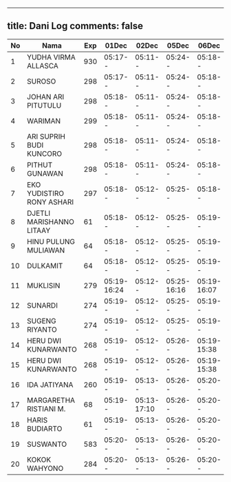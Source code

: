 
---
title: Dani Log
comments: false
---

| No | Nama | Exp | 01Dec | 02Dec | 05Dec | 06Dec | 07Dec |
|-----|-----|-----|-----|-----|-----|-----|-----|
| 1 | YUDHA VIRMA ALLASCA | 930 | 05:17-- | 05:11-- | 05:24-- | 05:18-- | 05:18-- |
| 2 | SUROSO | 298 | 05:17-- | 05:11-- | 05:24-- | 05:18-- | 05:18-- |
| 3 | JOHAN ARI PITUTULU | 298 | 05:18-- | 05:11-- | 05:24-- | 05:18-- | 05:19-- |
| 4 | WARIMAN | 299 | 05:18-- | 05:11-- | 05:24-- | 05:18-- | 05:19-- |
| 5 | ARI SUPRIH BUDI KUNCORO | 298 | 05:18-- | 05:11-- | 05:24-- | 05:18-- | 05:19-- |
| 6 | PITHUT GUNAWAN | 298 | 05:18-- | 05:11-- | 05:24-- | 05:18-- | 05:19-- |
| 7 | EKO YUDISTIRO RONY ASHARI | 297 | 05:18-- | 05:12-- | 05:25-- | 05:18-- | 05:19-- |
| 8 | DJETLI MARISHANNO LITAAY | 61 | 05:18-- | 05:12-- | 05:25-- | 05:19-- | 05:19-- |
| 9 | HINU PULUNG MULIAWAN | 64 | 05:18-- | 05:12-- | 05:25-- | 05:19-- | 05:19-- |
| 10 | DULKAMIT | 64 | 05:18-- | 05:12-- | 05:25-- | 05:19-- | 05:19-- |
| 11 | MUKLISIN | 279 | 05:19-16:24 | 05:12-- | 05:25-16:16 | 05:19-16:07 | 05:20-- |
| 12 | SUNARDI | 274 | 05:19-- | 05:12-- | 05:25-- | 05:19-- | 05:20-- |
| 13 | SUGENG RIYANTO | 274 | 05:19-- | 05:12-- | 05:25-- | 05:19-- | 05:20-- |
| 14 | HERU DWI KUNARWANTO | 268 | 05:19-- | 05:12-- | 05:26-- | 05:19-15:38 | 05:20-15:33 |
| 15 | HERU DWI KUNARWANTO | 268 | 05:19-- | 05:12-- | 05:26-- | 05:19-15:38 | 05:20-15:33 |
| 16 | IDA JATIYANA | 260 | 05:19-- | 05:13-- | 05:26-- | 05:20-- | 05:20-- |
| 17 | MARGARETHA RISTIANI M. | 68 | 05:19-- | 05:13-17:10 | 05:26-- | 05:20-- | 05:20-- |
| 18 | HARIS BUDIARTO | 61 | 05:19-- | 05:13-- | 05:26-- | 05:20-- | 05:21-- |
| 19 | SUSWANTO | 583 | 05:20-- | 05:13-- | 05:26-- | 05:20-- | 05:21-- |
| 20 | KOKOK WAHYONO | 284 | 05:20-- | 05:13-- | 05:26-- | 05:20-- | 05:21-- |
